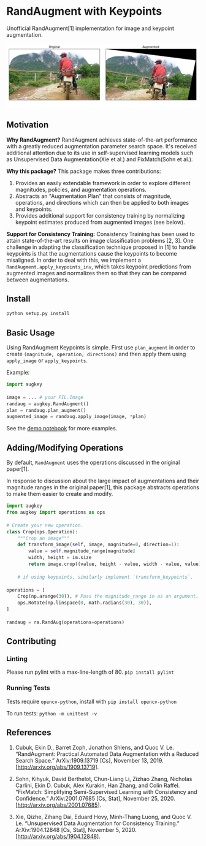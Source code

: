 # RandAugment with Keypoints

Unofficial RandAugment\[1\] implementation for image and keypoint augmentation.

![](docs/assets/original-v-augment.png)

## Motivation

**Why RandAugment?** RandAugment achieves state-of-the-art performance with a greatly reduced augmentation parameter search space. It's received additional attention due to its use in self-supervised learning models such as Unsupervised Data Augmentation(Xie et al.) and FixMatch(Sohn et al.).

**Why this package?** This package makes three contributions:

1. Provides an easily extendable framework in order to explore different magnitudes, policies, and augmentation operations.
2. Abstracts an "Augmentation Plan" that consists of magnitude, operations, and directions which can then be applied to both images and keypoints.
3. Provides additional support for consistency training by normalizing keypoint estimates produced from augmented images (see below).

**Support for Consistency Training:** Consistency Training has been used to attain state-of-the-art results on image classification problems [2, 3]. One challenge in adapting the classification technique proposed in \[1\] to handle keypoints is that the augmentations cause the keypoints to become misaligned. In order to deal with this, we implement a `RandAugment.apply_keypoints_inv`, which takes keypoint predictions from augmented images and normalizes them so that they can be compared between augmentations.

## Install

```bash
python setup.py install
```

## Basic Usage

Using RandAugment Keypoints is simple. First use `plan_augment` in order to create `(magnitude, operation, directions)` and then apply them using `apply_image` or `apply_keypoints`.

Example:

```python
import augkey

image = ... # your PIL.Image
randaug = augkey.RandAugment()
plan = randaug.plan_augment() 
augmented_image = randaug.apply_image(image, *plan)
```

See the [demo notebook](demo.ipynb) for more examples.

## Adding/Modifying Operations

By default, `RandAugment` uses the operations discussed in the original paper\[1\].

In response to discussion about the large impact of augmentations and their magnitude ranges in the original paper\[1\], this package abstracts operations to make them easier to create and modify.

```python
import augkey
from augkey import operations as ops

# Create your new operation.
class Crop(ops.Operation):
    """Crop an image"""
    def transform_image(self, image, magnitude=0, direction=1):
        value = self.magnitude_range[magnitude]
        width, height = im.size
        return image.crop((value, height - value, width - value, value))

    # if using keypoints, similarly implement `transform_keypoints`.

operations = [
    Crop(np.arange(30)), # Pass the magnitude_range in as an argument.
    ops.Rotate(np.linspace(0, math.radians(30), 30)),
]

randaug = ra.RandAug(operations=operations)
```

## Contributing

### Linting

Please run pylint with a max-line-length of 80.
```pip install pylint```

### Running Tests

Tests require `opencv-python`, install with `pip install opencv-python`

To run tests: `python -m unittest -v`

## References

1. Cubuk, Ekin D., Barret Zoph, Jonathon Shlens, and Quoc V. Le. “RandAugment: Practical Automated Data Augmentation with a Reduced Search Space.” ArXiv:1909.13719 \[Cs\], November 13, 2019. [http://arxiv.org/abs/1909.13719].

2. Sohn, Kihyuk, David Berthelot, Chun-Liang Li, Zizhao Zhang, Nicholas Carlini, Ekin D. Cubuk, Alex Kurakin, Han Zhang, and Colin Raffel. “FixMatch: Simplifying Semi-Supervised Learning with Consistency and Confidence.” ArXiv:2001.07685 [Cs, Stat], November 25, 2020. [http://arxiv.org/abs/2001.07685].

3. Xie, Qizhe, Zihang Dai, Eduard Hovy, Minh-Thang Luong, and Quoc V. Le. “Unsupervised Data Augmentation for Consistency Training.” ArXiv:1904.12848 [Cs, Stat], November 5, 2020. [http://arxiv.org/abs/1904.12848].
